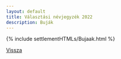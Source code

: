 ```yaml
---
layout: default
title: Választási névjegyzék 2022
description: Buják
---
```


{% include settlementHTMLs/Bujaak.html %}

[Vissza](../)